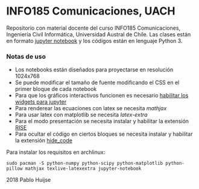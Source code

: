 # INFO185 Comunicaciones, UACH

Repositorio con material docente del curso INFO185 Comunicaciones, Ingeniería Civil Informática, Universidad Austral de Chile. Las clases están en formato [jupyter notebook](http://jupyter.org) y los códigos están en lenguaje Python 3. 


### Notas de uso
- Los notebooks están diseñados para proyectarse en resolución 1024x768 
- Se puede modificar el tamaño de fuente modificando el CSS en el primer bloque de cada notebook
- Para que los gráficos interactivos funcionen es necesario [habilitar los widgets para jupyter](http://ipywidgets.readthedocs.io/en/latest/user_install.html)
- Para renderear las ecuaciones con latex se necesita *mathjax*
- Para usar latex con matplotlib se necesita *latex-extra*
- Para el modo presentación se necesita instalar y habilitar la extensión [RISE](https://github.com/damianavila/RISE)
- Para ocultar el código en ciertos bloques se necesita instalar y habilitar la extensión [hide\_code](https://github.com/kirbs-/hide_code)

Para instalar los requisitos en archlinux:
```
sudo pacman -S python-numpy python-scipy python-matplotlib python-pillow mathjax texlive-latexextra jupyter-notebook 
```

2018 Pablo Huijse
